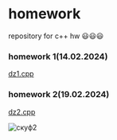 # homework
repository for c++ hw  😃😃😃
### homework 1(14.02.2024)               
[dz1.cpp](https://github.com/xurky1/homework1/edit/main/dz1.cpp)

### homework 2(19.02.2024)
[dz2.cpp](https://github.com/xurky1/homework1/blob/main/dz2.cpp)

![скуф2](https://w7.pngwing.com/pngs/553/165/png-transparent-shrek-the-musical-princess-fiona-shrek-2-youtube-shrek-food-face-heroes-thumbnail.png)
